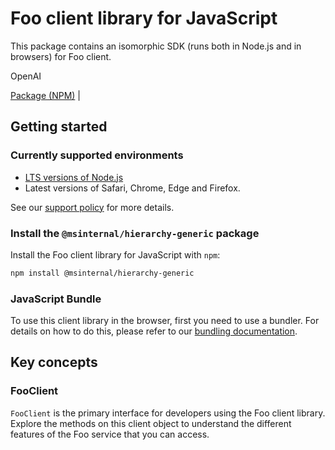 # Foo client library for JavaScript

This package contains an isomorphic SDK (runs both in Node.js and in browsers) for Foo client.

OpenAI

[Package (NPM)](https://www.npmjs.com/package/@msinternal/hierarchy-generic) |

## Getting started

### Currently supported environments

- [LTS versions of Node.js](https://github.com/nodejs/release#release-schedule)
- Latest versions of Safari, Chrome, Edge and Firefox.

See our [support policy](https://github.com/Azure/azure-sdk-for-js/blob/main/SUPPORT.md) for more details.


### Install the `@msinternal/hierarchy-generic` package

Install the Foo client library for JavaScript with `npm`:

```bash
npm install @msinternal/hierarchy-generic
```



### JavaScript Bundle
To use this client library in the browser, first you need to use a bundler. For details on how to do this, please refer to our [bundling documentation](https://aka.ms/AzureSDKBundling).

## Key concepts

### FooClient

`FooClient` is the primary interface for developers using the Foo client library. Explore the methods on this client object to understand the different features of the Foo service that you can access.

